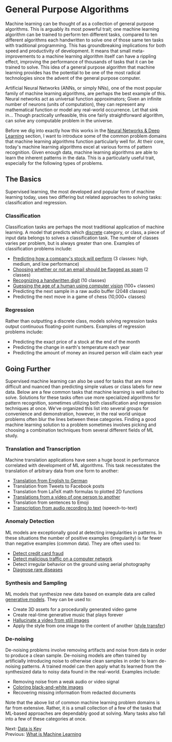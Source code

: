 # General Purpose Algorithms

Machine learning can be thought of as a collection of general purpose algorithms. This is arguably its most powerful trait; one machine learning algorithm can be trained to perform ten different tasks, compared to ten different algorithms each handwritten to solve one of those same ten tasks with traditional programming. This has groundbreaking implications for both speed and productivity of development. It means that small meta-improvements to a machine learning algorithm itself can have a rippling effect, improving the performance of thousands of tasks that it can be trained to solve. This idea of a general purpose algorithm that machine learning provides has the potential to be one of the most radical technologies since the advent of the general purpose computer.

Artificial Neural Networks (ANNs, or simply NNs), one of the most popular family of machine learning algorithms, are perhaps the best example of this. Neural networks act as universal function approximators; Given an infinite number of neurons (units of computation), they can represent any mathematical function or model any real-world occurrence. Let that sink in... Though practically unfeasible, this one fairly straightforward algorithm, can solve any computable problem in the universe.

Before we dig into exactly how this works in the [Neural Networks & Deep Learning](neural-networks-and-deep-learning.html) section, I want to introduce some of the common problem domains that machine learning algorithms function particularly well for. At their core, today's machine learning algorithms excel at various forms of pattern recognition. Given enough data, machine learning algorithms are able to learn the inherent patterns in the data. This is a particularly useful trait, especially for the following types of problems.

## The Basics

Supervised learning<span class="marginal-note" data-info="We'll talk more about supervised learning in the [Types of Learning section](types-of-learning.html)."></span>, the most developed and popular form of machine learning today, uses two differing but related approaches to solving tasks: classification and regression.

### Classification

Classification tasks are perhaps the most traditional application of machine learning. A model that predicts which [discrete](https://stats.stackexchange.com/questions/206/what-is-the-difference-between-discrete-data-and-continuous-data) category, or class, a piece of input data belongs to solves a classification task.<span class="marginal-note" data-info="Classification problems output a probability distribution called a [probability mass function](https://en.wikipedia.org/wiki/Probability_mass_function) over a set of categories (e.g. 22% probability an email is spam, 88% probability an email is legitimate). The probability distribution produced by a classification problem sums to 1.0 (e.g. 0.22 + 0.88 = 1.0) (see [Probability Distributions](probability-distributions.html))."></span> The number of classes varies per problem, but is always greater than one. Examples of classification problems include:

- [Predicting how a company's stock will perform](https://www.microsoft.com/developerblog/2017/12/04/predicting-stock-performance-deep-learning/) (3 classes: high, medium, and low performance)
- [Choosing whether or not an email should be flagged as spam](https://www.codeproject.com/Articles/1232040/Spam-classification-using-Python-and-Keras) (2 classes)
- [Recognizing a handwritten digit](https://js.tensorflow.org/tutorials/mnist.html) (10 classes)
- [Guessing the age of a human using computer vision](https://www.analyticsvidhya.com/blog/2017/06/hands-on-with-deep-learning-solution-for-age-detection-practice-problem/) (100+ classes)
- Predicting the next sample in a raw audio buffer (2048 classes)
- Predicting the next move in a game of chess (10,000+ classes)

### Regression

Rather than outputting a discrete class, models solving regression tasks output continuous floating-point numbers.<span class="marginal-note" data-info="Regression problems produce real-valued floats, or rather, a distribution called a [probability density function](https://en.wikipedia.org/wiki/Probability_density_function) over real-valued continuous floats that integrate to 1.0."></span> Examples of regression problems include:

- Predicting the exact price of a stock at the end of the month
- Predicting the change in earth's temperature each year
- Predicting the amount of money an insured person will claim each year

## Going Further

Supervised machine learning can also be used for tasks that are more difficult and nuanced than predicting simple values or class labels for new data. Below are a few common tasks that machine learning is well suited to solve.<span class="marginal-note" data-info="Note that this list is far from complete."></span> Solutions for these tasks often use more specialized algorithms for pattern recognition, sometimes utilizing both classification and regression techniques at once. We've organized this list into several groups for convenience and demonstration, however, in the real world unique problems often blur the lines between these categories. Finding a good machine learning solution to a problem sometimes involves picking and choosing a combination techniques from several different fields of ML study.

### Translation and Transcription

Machine translation applications have seen a huge boost in performance correlated with development of ML algorithms. This task necessitates the translation of arbitrary data from one form to another:

- [Translation from English to German](https://www.tensorflow.org/tutorials/seq2seq)
- Translation from Tweets to Facebook posts
- Translation from LaTeX math formulas to plotted 2D functions
- [Translations from a video of one person to another](https://twitter.com/brannondorsey/status/808461108881268736)<span class="marginal-note" data-info="This was actually our first machine learning experiment. Researchers at UC Berkeley recently published a much more convincing version of a similar task [here](https://www.youtube.com/watch?v=PCBTZh41Ris)."></span>
- Translation from sentences to Emoji
- [Transcription from audio recording to text](https://medium.com/@ageitgey/machine-learning-is-fun-part-6-how-to-do-speech-recognition-with-deep-learning-28293c162f7a) (speech-to-text)

### Anomaly Detection

ML models are exceptionally good at detecting irregularities in patterns. In these situations the number of positive examples (irregularity) is far fewer than negative examples (common data). They are often used to:

- [Detect credit card fraud](https://github.com/ellisvalentiner/credit-card-fraud)
- [Detect malicious traffic on a computer network](https://securityintelligence.com/applying-machine-learning-to-improve-your-intrusion-detection-system/)
- Detect irregular behavior on the ground using aerial photography
- [Diagnose rare diseases](http://file.scirp.org/pdf/JILSA_2017012413273284.pdf)

### Synthesis and Sampling

ML models that synthesize new data based on example data are called [generative models](https://towardsdatascience.com/deep-generative-models-25ab2821afd3). They can be used to:

- Create 3D assets for a procedurally generated video game
- Create real-time generative music that plays forever
- [Hallucinate a video from still images](https://www.theverge.com/2016/9/12/12886698/machine-learning-video-image-prediction-mit)
- Apply the style from one image to the content of another ([style transfer](https://towardsdatascience.com/artistic-style-transfer-b7566a216431))

### De-noising

De-noising problems involve removing artifacts and noise from data in order to produce a clean sample. De-noising models are often trained by artificially introducing noise to otherwise clean samples in order to learn de-noising patterns. A trained model can then apply what its learned from the synthesized data to noisy data found in the real-world. Examples include:

- Removing noise from a weak audio or video signal
- [Coloring black-and-white images](https://hackernoon.com/remastering-classic-films-in-tensorflow-with-pix2pix-f4d551fa0503)
- Recovering missing information from redacted documents

Note that the above list of common machine learning problem domains is far from extensive. Rather, it is a small collection of a few of the tasks that ML-based approaches are dependably good at solving. Many tasks also fall into a few of these categories at once.

Next: [Data is Key](data-is-key.html)<br>
Previous: [What is Machine Learning](what-is-machine-learning.html)